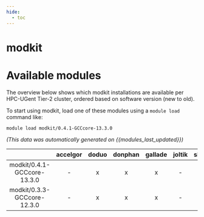 ```yaml
---
hide:
  - toc
---
```


modkit
======

# Available modules


The overview below shows which modkit installations are available per HPC-UGent Tier-2 cluster, ordered based on software version (new to old).

To start using modkit, load one of these modules using a `module load` command like:

```shell
module load modkit/0.4.1-GCCcore-13.3.0
```

*(This data was automatically generated on {{modules_last_updated}})*  

| |accelgor|doduo|donphan|gallade|joltik|shinx|skitty|
| :---: | :---: | :---: | :---: | :---: | :---: | :---: | :---: |
|modkit/0.4.1-GCCcore-13.3.0|-|x|x|x|-|x|x|
|modkit/0.3.3-GCCcore-12.3.0|-|x|x|x|-|x|x|
